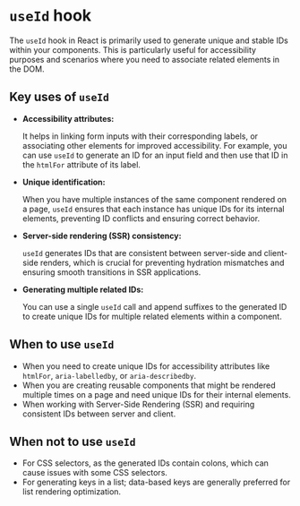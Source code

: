 # `useId` hook

The `useId` hook in React is primarily used to generate unique and stable IDs within your components. This is particularly useful for accessibility purposes and scenarios where you need to associate related elements in the DOM.

## Key uses of `useId`

- **Accessibility attributes:**

    It helps in linking form inputs with their corresponding labels, or associating other elements for improved accessibility. For example, you can use `useId` to generate an ID for an input field and then use that ID in the `htmlFor` attribute of its label.

- **Unique identification:**

    When you have multiple instances of the same component rendered on a page, `useId` ensures that each instance has unique IDs for its internal elements, preventing ID conflicts and ensuring correct behavior.

- **Server-side rendering (SSR) consistency:**

    `useId` generates IDs that are consistent between server-side and client-side renders, which is crucial for preventing hydration mismatches and ensuring smooth transitions in SSR applications.

- **Generating multiple related IDs:**

    You can use a single `useId` call and append suffixes to the generated ID to create unique IDs for multiple related elements within a component.

## When to use `useId`

- When you need to create unique IDs for accessibility attributes like `htmlFor`, `aria-labelledby`, or `aria-describedby`.
- When you are creating reusable components that might be rendered multiple times on a page and need unique IDs for their internal elements.
- When working with Server-Side Rendering (SSR) and requiring consistent IDs between server and client.

## When not to use `useId`

- For CSS selectors, as the generated IDs contain colons, which can cause issues with some CSS selectors.
- For generating keys in a list; data-based keys are generally preferred for list rendering optimization.
